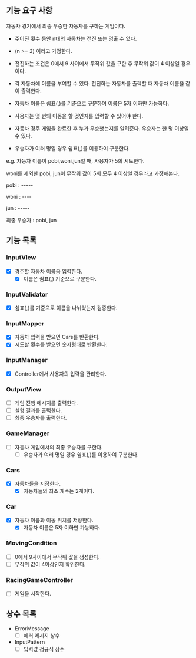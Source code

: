 ## 기능 요구 사항

자동차 경기에서 최종 우승한 자동차를 구하는 게임이다.

- 주어진 횟수 동안 n대의 자동차는 전진 또는 멈출 수 있다.
- (n >= 2) 이라고 가정한다.
- 전진하는 조건은 0에서 9 사이에서 무작위 값을 구한 후 무작위 값이 4 이상일 경우이다.
- 각 자동차에 이름을 부여할 수 있다. 전진하는 자동차를 출력할 때 자동차 이름을 같이 출력한다.
- 자동차 이름은 쉼표(,)를 기준으로 구분하며 이름은 5자 이하만 가능하다.


- 사용자는 몇 번의 이동을 할 것인지를 입력할 수 있어야 한다.
- 자동차 경주 게임을 완료한 후 누가 우승했는지를 알려준다. 우승자는 한 명 이상일 수 있다.
- 우승자가 여러 명일 경우 쉼표(,)를 이용하여 구분한다.

e.g. 자동차 이름이 pobi,woni,jun일 때, 사용자가 5회 시도한다.

woni를 제외한 pobi, jun이 무작위 값이 5회 모두 4 이상일 경우라고 가정해본다.

pobi : -----

woni : ----

jun : -----

최종 우승자 : pobi, jun

## 기능 목록

### InputView 
- [x] 경주할 자동차 이름음 입력한다.
  - [x] 이름은 쉼표(,) 기준으로 구분한다.

### InputValidator
- [x] 쉼표(,)를 기준으로 이름을 나뉘었는지 검증한다.

### InputMapper
- [x] 자동차 입력을 받으면 Cars를 반환한다.
- [x] 시도할 횟수를 받으면 숫자형태로 반환한다.

### InputManager
- [x] Controller에서 사용자의 입력을 관리한다.

### OutputView
- [ ] 게임 진행 메시지를 출력한다.
- [ ] 실형 결과를 출력한다.
- [ ] 최종 우승자를 출력한다.

### GameManager 
- [ ] 자동차 게임에서의 최종 우승자를 구한다.
  - [ ] 우승자가 여러 명일 경우 쉼표(,)를 이용하여 구분한다.

### Cars
- [x] 자동차들을 저장한다.
  - [x] 자동차들의 최소 개수는 2개이다.

### Car
- [x] 자동차 이름과 이동 위치를 저장한다.
  - [x] 자동차 이름은 5자 이하만 가능하다.

### MovingCondition
- [ ] 0에서 9사이에서 무작위 값을 생성한다.
- [ ] 무작위 값이 4이상인지 확인한다.

### RacingGameController
- [ ] 게임을 시작한다.

## 상수 목록
- ErrorMessage
  - [ ] 에러 메시지 상수
- InputPattern
  - [ ] 입력값 정규식 상수